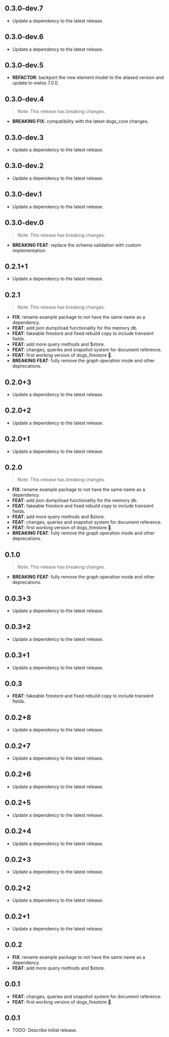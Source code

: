 ## 0.3.0-dev.7

 - Update a dependency to the latest release.

## 0.3.0-dev.6

 - Update a dependency to the latest release.

## 0.3.0-dev.5

 - **REFACTOR**: backport the new element model to the aliased version and update to melos 7.0.0.

## 0.3.0-dev.4

> Note: This release has breaking changes.

 - **BREAKING** **FIX**: compatibility with the latest dogs_core changes.

## 0.3.0-dev.3

 - Update a dependency to the latest release.

## 0.3.0-dev.2

 - Update a dependency to the latest release.

## 0.3.0-dev.1

 - Update a dependency to the latest release.

## 0.3.0-dev.0

> Note: This release has breaking changes.

 - **BREAKING** **FEAT**: replace the schema validation with custom implementation.

## 0.2.1+1

 - Update a dependency to the latest release.

## 0.2.1

> Note: This release has breaking changes.

 - **FIX**: rename example package to not have the same name as a dependency.
 - **FEAT**: add json dump/load functionality for the memory db.
 - **FEAT**: fakeable firestore and fixed rebuild copy to include transient fields.
 - **FEAT**: add more query methods and $store.
 - **FEAT**: changes, queries and snapshot system for document reference.
 - **FEAT**: first working version of dogs_firestore 🎉.
 - **BREAKING** **FEAT**: fully remove the graph operation mode and other deprecations.

## 0.2.0+3

 - Update a dependency to the latest release.

## 0.2.0+2

 - Update a dependency to the latest release.

## 0.2.0+1

 - Update a dependency to the latest release.

## 0.2.0

> Note: This release has breaking changes.

 - **FIX**: rename example package to not have the same name as a dependency.
 - **FEAT**: add json dump/load functionality for the memory db.
 - **FEAT**: fakeable firestore and fixed rebuild copy to include transient fields.
 - **FEAT**: add more query methods and $store.
 - **FEAT**: changes, queries and snapshot system for document reference.
 - **FEAT**: first working version of dogs_firestore 🎉.
 - **BREAKING** **FEAT**: fully remove the graph operation mode and other deprecations.

## 0.1.0

> Note: This release has breaking changes.

 - **BREAKING** **FEAT**: fully remove the graph operation mode and other deprecations.

## 0.0.3+3

 - Update a dependency to the latest release.

## 0.0.3+2

 - Update a dependency to the latest release.

## 0.0.3+1

 - Update a dependency to the latest release.

## 0.0.3

 - **FEAT**: fakeable firestore and fixed rebuild copy to include transient fields.

## 0.0.2+8

 - Update a dependency to the latest release.

## 0.0.2+7

 - Update a dependency to the latest release.

## 0.0.2+6

 - Update a dependency to the latest release.

## 0.0.2+5

 - Update a dependency to the latest release.

## 0.0.2+4

 - Update a dependency to the latest release.

## 0.0.2+3

 - Update a dependency to the latest release.

## 0.0.2+2

 - Update a dependency to the latest release.

## 0.0.2+1

 - Update a dependency to the latest release.

## 0.0.2

 - **FIX**: rename example package to not have the same name as a dependency.
 - **FEAT**: add more query methods and $store.

## 0.0.1

 - **FEAT**: changes, queries and snapshot system for document reference.
 - **FEAT**: first working version of dogs_firestore 🎉.

## 0.0.1

* TODO: Describe initial release.
